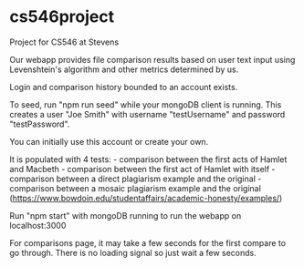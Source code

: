 # cs546project
Project for CS546 at Stevens

Our webapp provides file comparison results based on user text input using Levenshtein's algorithm and other metrics determined by us.

Login and comparison history bounded to an account exists.

To seed, run "npm run seed" while your mongoDB client is running.
This creates a user "Joe Smith" with username "testUsername" and password "testPassword".

You can initially use this account or create your own.

It is populated with 4 tests:
    - comparison between the first acts of Hamlet and Macbeth
    - comparison between the first act of Hamlet with itself
    - comparison between a direct plagiarism example and the original
    - comparison between a mosaic plagiarism example and the original
    (https://www.bowdoin.edu/studentaffairs/academic-honesty/examples/)

Run "npm start" with mongoDB running to run the webapp on localhost:3000

For comparisons page, it may take a few seconds for the first compare to go through. There is no loading signal so just wait a few seconds. 